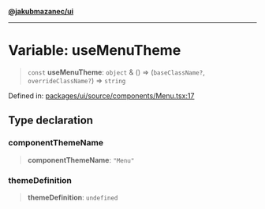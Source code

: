 [**@jakubmazanec/ui**](../README.md)

---

# Variable: useMenuTheme

> `const` **useMenuTheme**: `object` & () => (`baseClassName?`, `overrideClassName?`) => `string`

Defined in:
[packages/ui/source/components/Menu.tsx:17](https://github.com/jakubmazanec/tools/blob/c36a857a499e2c0c4f38fc4405cb987b357adf10/packages/ui/source/components/Menu.tsx#L17)

## Type declaration

### componentThemeName

> **componentThemeName**: `"Menu"`

### themeDefinition

> **themeDefinition**: `undefined`
